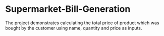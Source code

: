 # Supermarket-Bill-Generation
 The project demonstrates calculating the total price of product which was bought by the customer using name, quantity and price as inputs.
